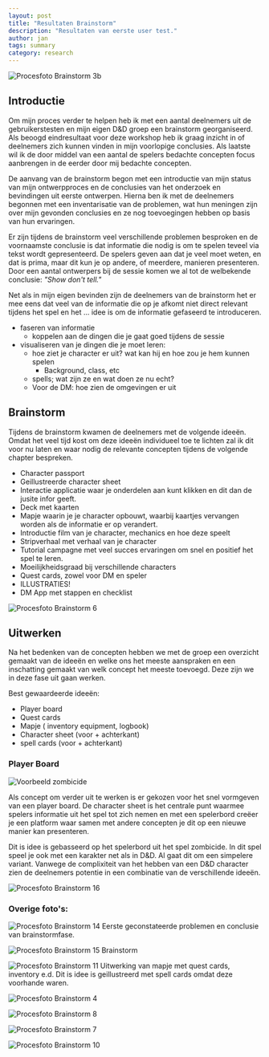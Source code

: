 ```yaml
---
layout: post
title: "Resultaten Brainstorm"
description: "Resultaten van eerste user test."
author: jan
tags: summary
category: research
---
```


![Procesfoto Brainstorm 3b]({{site.url}}/assets/brainstorm/brainstorm_3b.jpg)

## Introductie

Om mijn proces verder te helpen heb ik met een aantal deelnemers uit de gebruikerstesten en mijn eigen D&D groep een brainstorm georganiseerd. Als beoogd eindresultaat voor deze workshop heb ik graag inzicht in of deelnemers zich kunnen vinden in mijn voorlopige conclusies. Als laatste wil ik de door middel van een aantal de spelers bedachte concepten focus aanbrengen in de eerder door mij bedachte concepten.

De aanvang van de brainstorm begon met een introductie van mijn status van mijn ontwerpproces en de conclusies van het onderzoek en bevindingen uit eerste ontwerpen. Hierna ben ik met de deelnemers begonnen met een inventarisatie van de problemen, wat hun meningen zijn over mijn gevonden conclusies en ze nog toevoegingen hebben op basis van hun ervaringen.

Er zijn tijdens de brainstorm veel verschillende problemen besproken en de voornaamste conclusie is dat informatie die nodig is om te spelen teveel via tekst wordt gepresenteerd. De spelers geven aan dat je veel moet weten, en dat is prima, maar dit kun je op andere, of meerdere, manieren presenteren. Door een aantal ontwerpers bij de sessie komen we al tot de welbekende conclusie: _"Show don't tell."_ 

Net als in mijn eigen bevinden zijn de deelnemers van de brainstorm het er mee eens dat veel van de informatie die op je afkomt niet direct relevant tijdens het spel en het ... idee is om de informatie gefaseerd te introduceren.

 - faseren van informatie 
 	- koppelen aan de dingen die je gaat goed tijdens de sessie  
 - visualiseren van je dingen die je moet leren:  
 	- hoe ziet je character er uit? wat kan hij en hoe zou je hem kunnen spelen  
 		- Background, class, etc  
 	- spells; wat zijn ze en wat doen ze nu echt?  
 	- Voor de DM: hoe zien de omgevingen er uit  

## Brainstorm

Tijdens de brainstorm kwamen de deelnemers met de volgende ideeën. Omdat het veel tijd kost om deze ideeën individueel toe te lichten zal ik dit voor nu laten en waar nodig de relevante concepten tijdens de volgende chapter bespreken.

 - Character passport
 - Geillustreerde character sheet
 - Interactie applicatie waar je onderdelen aan kunt klikken en dit dan de jusite infor geeft.
 - Deck met kaarten
 - Mapje waarin je je character opbouwt, waarbij kaartjes vervangen worden als de informatie er op verandert.
 - Introductie film van je character, mechanics en hoe deze speelt
 - Stripverhaal met verhaal van je character
 - Tutorial campagne met veel succes ervaringen om snel en positief het spel te leren. 
 - Moeilijkheidsgraad bij verschillende characters
 - Quest cards, zowel voor DM en speler
 - ILLUSTRATIES!
 - DM App met stappen en checklist



![Procesfoto Brainstorm 6]({{site.url}}/assets/brainstorm/brainstorm_6.jpeg)

## Uitwerken

Na het bedenken van de concepten hebben we met de groep een overzicht gemaakt van de ideeën en welke ons het meeste aanspraken en een inschatting gemaakt van welk concept het meeste toevoegd. Deze zijn we in deze fase uit gaan werken.

Best gewaardeerde ideeën:
 - Player board
 - Quest cards
 - Mapje ( inventory equipment, logbook)
 - Character sheet (voor + achterkant)
 - spell cards (voor + achterkant)


### Player Board

![Voorbeeld zombicide]({{site.url}}/assets/brainstorm/zombicide.jpg)

Als concept om verder uit te werken is er gekozen voor het snel vormgeven van een player board. De character sheet is het centrale punt waarmee spelers informatie uit het spel tot zich nemen en met een spelerbord creëer je een platform waar samen met andere concepten je dit op een nieuwe manier kan presenteren. 

Dit is idee is gebasseerd op het spelerbord uit het spel zombicide. In dit spel speel je ook met een karakter net als in D&D. Al gaat dit om een simpelere variant. Vanwege de complixiteit van het hebben van een D&D character zien de deelnemers potentie in een combinatie van de verschillende ideeën.

![Procesfoto Brainstorm 16]({{site.url}}/assets/brainstorm/brainstorm_16.jpeg)


### Overige foto's:

![Procesfoto Brainstorm 14]({{site.url}}/assets/brainstorm/brainstorm_14.jpeg)
Eerste geconstateerde problemen en conclusie van brainstormfase. 

![Procesfoto Brainstorm 15]({{site.url}}/assets/brainstorm/brainstorm_15.jpeg)
Brainstorm

![Procesfoto Brainstorm 11]({{site.url}}/assets/brainstorm/brainstorm_11.jpeg)
Uitwerking van mapje met quest cards, inventory e.d. Dit is idee is geillustreerd met spell cards omdat deze voorhande waren.

![Procesfoto Brainstorm 4]({{site.url}}/assets/brainstorm/brainstorm_4.jpeg)

![Procesfoto Brainstorm 8]({{site.url}}/assets/brainstorm/brainstorm_8.jpeg)

![Procesfoto Brainstorm 7]({{site.url}}/assets/brainstorm/brainstorm_7.jpeg)

![Procesfoto Brainstorm 10]({{site.url}}/assets/brainstorm/brainstorm_10.jpeg)